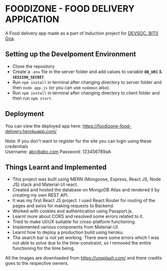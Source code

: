 # FOODIZONE - FOOD DELIVERY APPICATION

A Food delivery app made as a part of Induction project for [DEVSOC, BITS Goa](https://devsoc.club/).


## Setting up the Develpoment Environment
 
* Clone the repository 
* Create a `.env` file in the server folder and add values to variable **`DB_URI`** & **`SESSION_SECRET`**.
* Run `npm install` in terminal after changing directory to server folder and then `node app.js` (or you can use `nodemon` also).
* Run `npm install` in terminal  after changing directory to client folder and then run `npm start`.
  
## Deployment

You can view the deployed app here:
https://foodizone-food-delivery.herokuapp.com/

Note: If you don't want to register for the site you can login using these credentials <br />
Username: abc@abc.com
Password: 123456789aA

## Things Learnt and Implemented 
* This project was built using MERN (Mongoose, Express, React JS, Node JS) stack and Material-UI react.
* Created and hosted the database on MongoDB Atlas and rendered  it by creating my own REST API.
* It was my first React JS project. I used React Router for routing of the pages and axios for making requests to Backend.
* Worked with cookies and authentication using Passport.js.
* Learnt more about CORS and resolved some errors related to it.
* Tried to make UI/UX suitable for cross-platform functioning.
* Implemented various components from Material-UI.
* Learnt how to deploy a production build using heroku.
* The search bar is not yet working. There were some errors which I was not able to solve due to the time-constraint, so I removed the entire functioning for the time being.


All the images are downloaded from https://unsplash.com/ and there credits goes to the respective owners.

